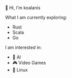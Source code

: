 
👋 Hi, I'm koalanis

What I am currently exploring:
 - Rust
 - Scala
 - Go

I am interested in:
 - 🧠 AI
 - 🎮 Video Games
 - 🐧 Linux
